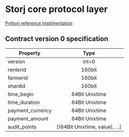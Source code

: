 # Storj core protocol layer

[Python reference implimentation](https://github.com/storj/storjprotocol)


## Contract version 0 specification

| Property          |      Type                         |
|-------------------|:---------------------------------:|
| version           | int=0                             |
| renterid          | 160bit                            |
| farmerid          | 160bit                            |
| shardid           | 160bit                            |
| time_begin        | 64Bit Unixtime                    |
| time_duration     | 64Bit Unixtime                    |
| payment_currency  | 64Bit Unixtime                    |
| payment_amount    | 64Bit Unixtime                    |
| audit_points      | [(64Bit Unixtime, value), ...]    |

